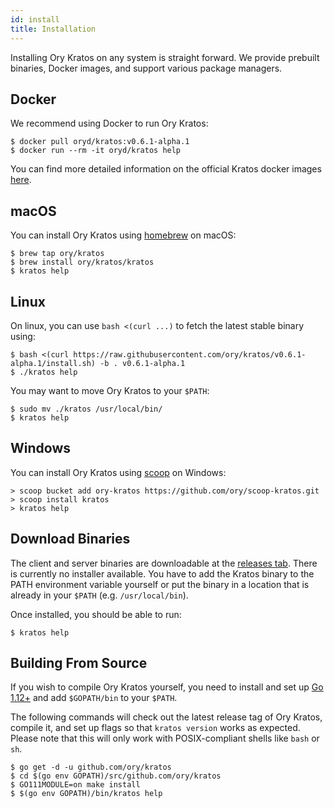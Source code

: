 ```yaml
---
id: install
title: Installation
---
```


Installing Ory Kratos on any system is straight forward. We provide prebuilt
binaries, Docker images, and support various package managers.

## Docker

We recommend using Docker to run Ory Kratos:

```shell
$ docker pull oryd/kratos:v0.6.1-alpha.1
$ docker run --rm -it oryd/kratos help
```

You can find more detailed information on the official Kratos docker images
[here](guides/docker).

## macOS

You can install Ory Kratos using [homebrew](https://brew.sh/) on macOS:

```shell
$ brew tap ory/kratos
$ brew install ory/kratos/kratos
$ kratos help
```

## Linux

On linux, you can use `bash <(curl ...)` to fetch the latest stable binary using:

```shell
$ bash <(curl https://raw.githubusercontent.com/ory/kratos/v0.6.1-alpha.1/install.sh) -b . v0.6.1-alpha.1
$ ./kratos help
```

You may want to move Ory Kratos to your `$PATH`:

```shell
$ sudo mv ./kratos /usr/local/bin/
$ kratos help
```

## Windows

You can install Ory Kratos using [scoop](https://scoop.sh) on Windows:

```shell
> scoop bucket add ory-kratos https://github.com/ory/scoop-kratos.git
> scoop install kratos
> kratos help
```

## Download Binaries

The client and server binaries are downloadable at the
[releases tab](https://github.com/ory/kratos/releases). There is currently no
installer available. You have to add the Kratos binary to the PATH environment
variable yourself or put the binary in a location that is already in your
`$PATH` (e.g. `/usr/local/bin`).

Once installed, you should be able to run:

```shell
$ kratos help
```

## Building From Source

If you wish to compile Ory Kratos yourself, you need to install and set up
[Go 1.12+](https://golang.org/) and add `$GOPATH/bin` to your `$PATH`.

The following commands will check out the latest release tag of Ory Kratos,
compile it, and set up flags so that `kratos version` works as expected. Please
note that this will only work with POSIX-compliant shells like `bash` or `sh`.

```shell
$ go get -d -u github.com/ory/kratos
$ cd $(go env GOPATH)/src/github.com/ory/kratos
$ GO111MODULE=on make install
$ $(go env GOPATH)/bin/kratos help
```
